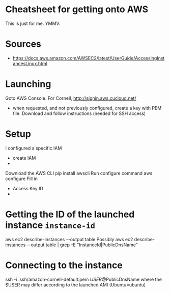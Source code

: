 # Cheatsheet for getting onto AWS 

This is just for me. YMMV.

# Sources
- https://docs.aws.amazon.com/AWSEC2/latest/UserGuide/AccessingInstancesLinux.html

# Launching
Goto AWS Console. For Cornell, http://signin.aws.cucloud.net/
- when requested, and not previously configured, create a key with PEM file. Download and follow instructions (needed for SSH access)

# Setup
I configured a specific IAM
- create IAM
- 
Download the AWS CLI
  pip install awscli
Run configure command
  aws configure
Fill in 
-  Access Key ID
- 

# Getting the ID of the launched instance `instance-id`
  aws ec2 describe-instances --output table
Possibly
  aws ec2 describe-instances --output table | grep -E "InstanceId|PublicDnsName"

# Connecting to the instance
  ssh -i .ssh/amazon-cornell-default.pem $USER@$PublicDnsName
where the $USER may differ according to the launched AMI (Ubuntu=ubuntu)

